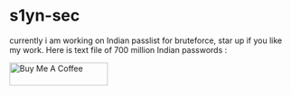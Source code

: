 
# s1yn-sec
currently i am working on Indian passlist for bruteforce, star up if you like my work.
Here is text file of 700 million Indian passwords : 





<a href="https://www.buymeacoffee.com/crossdefalt" target="_blank"><img src="https://cdn.buymeacoffee.com/buttons/default-orange.png" alt="Buy Me A Coffee" height="41" width="174"></a>
